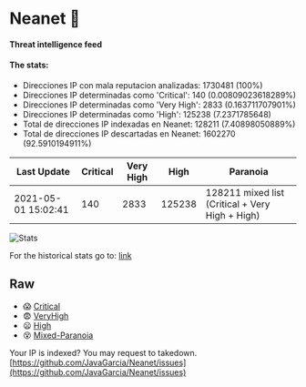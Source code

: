 # Neanet :hocho:
#### Threat intelligence feed
#### The stats:

- Direcciones IP con mala reputacion analizadas: 1730481 (100%)
- Direcciones IP determinadas como 'Critical':  140 (0.00809023618289%)
- Direcciones IP determinadas como 'Very High':  2833 (0.163711707901%)
- Direcciones IP determinadas como 'High':  125238 (7.2371785648)
- Total de direcciones IP indexadas en Neanet:  128211 (7.40898050889%)
- Total de direcciones IP descartadas en Neanet:  1602270 (92.5910194911%)

| Last Update | Critical | Very High | High | Paranoia |
| --- | --- | --- | --- | --- |
| 2021-05-01 15:02:41 | 140 | 2833 | 125238 | 128211 mixed list (Critical + Very High + High)|

![Stats](https://docs.google.com/spreadsheets/d/e/2PACX-1vSnaNMIXVabIpDJjufMlzH7poXnshF3mgd8Is1g9ytUEzVsP5my4Trn8f-xkoLLQ38xpL3HtmUexLo6/pubchart?oid=501124687&format=image)

For the historical stats go to: [link](/stats.csv)
## Raw
- :scream: [Critical](https://raw.githubusercontent.com/JavaGarcia/Neanet/master/blacklists/neanet_critical.txt)
- :fearful: [VeryHigh](https://raw.githubusercontent.com/JavaGarcia/Neanet/master/blacklists/neanet_veryHigh.txtt)
- :frowning: [High](https://raw.githubusercontent.com/JavaGarcia/Neanet/master/blacklists/neanet_high.txt)
- :dizzy_face: [Mixed-Paranoia](https://raw.githubusercontent.com/JavaGarcia/Neanet/master/blacklists/neanet_all.txt)


Your IP is indexed? You may request to takedown. [https://github.com/JavaGarcia/Neanet/issues](https://github.com/JavaGarcia/Neanet/issues)





































































































































































































































































































































































































































































































































































































































































































































































































































































































































































































































































































































































































































































































































































































































































































































































































































































































































































































































































































































































































































































































































































































































































































































































































































































































































































































































































































































































































































































































































































































































































































































































































































































































































































































































































































































































































































































































































































































































































































































































































































































































































































































































































































































































































































































































































































































































































































































































































































































































































































































































































































































































































































































































































































































































































































































































































































































































































































































































































































































































































































































































































































































































